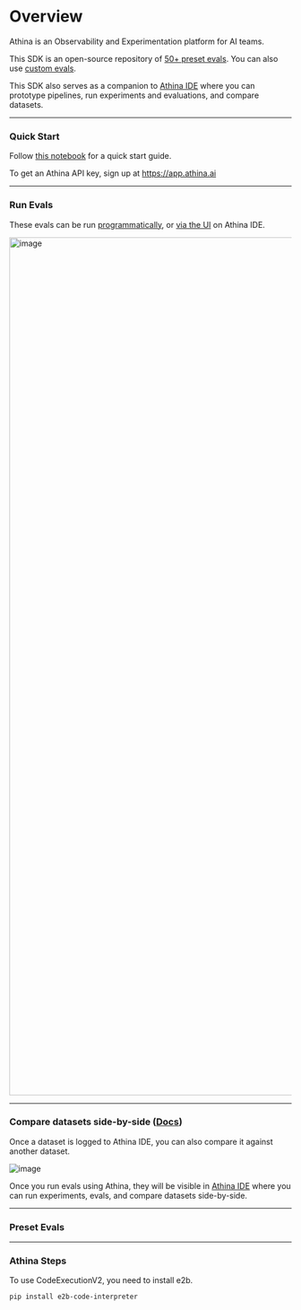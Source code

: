 # Overview
Athina is an Observability and Experimentation platform for AI teams.

This SDK is an open-source repository of [50+ preset evals](https://docs.athina.ai/evals/preset-evals/overview). You can also use [custom evals](https://docs.athina.ai/evals/custom-evals/overview).

This SDK also serves as a companion to [Athina IDE](https://athina.ai/develop) where you can prototype pipelines, run experiments and evaluations, and compare datasets.

---

### Quick Start
Follow [this notebook](https://github.com/athina-ai/athina-evals/blob/main/examples/run_eval_suite.ipynb) for a quick start guide.

To get an Athina API key, sign up at https://app.athina.ai

---

### Run Evals

These evals can be run [programmatically](https://athina.ai/videos/run-evals-programmatically.mp4), or [via the UI](https://docs.athina.ai/ide/run-eval) on Athina IDE.

<img width="1530" alt="image" src="https://github.com/athina-ai/athina-evals/assets/7515552/98494736-31b6-458f-bd0a-a5b2cbca9d70">

---

### Compare datasets side-by-side ([Docs](https://docs.athina.ai/ide/compare-datasets))

Once a dataset is logged to Athina IDE, you can also compare it against another dataset.

![image](https://github.com/athina-ai/athina-evals/assets/7515552/90640acc-495e-45e0-b590-d6ddee8c5727)


Once you run evals using Athina, they will be visible in [Athina IDE](https://athina.ai/develop) where you can run experiments, evals, and compare datasets side-by-side.

---

### Preset Evals



---

### Athina Steps

To use CodeExecutionV2, you need to install e2b.

```bash
pip install e2b-code-interpreter
```